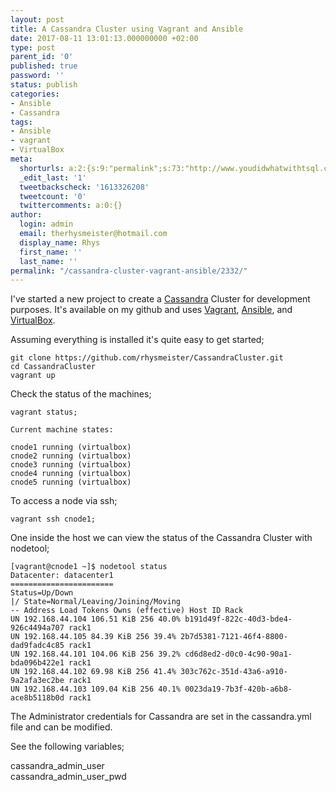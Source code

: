 ```yaml
---
layout: post
title: A Cassandra Cluster using Vagrant and Ansible
date: 2017-08-11 13:01:13.000000000 +02:00
type: post
parent_id: '0'
published: true
password: ''
status: publish
categories:
- Ansible
- Cassandra
tags:
- Ansible
- vagrant
- VirtualBox
meta:
  shorturls: a:2:{s:9:"permalink";s:73:"http://www.youdidwhatwithtsql.com/cassandra-cluster-vagrant-ansible/2332/";s:7:"tinyurl";s:27:"http://tinyurl.com/ybvwxen8";}
  _edit_last: '1'
  tweetbackscheck: '1613326208'
  tweetcount: '0'
  twittercomments: a:0:{}
author:
  login: admin
  email: therhysmeister@hotmail.com
  display_name: Rhys
  first_name: ''
  last_name: ''
permalink: "/cassandra-cluster-vagrant-ansible/2332/"
---
```

I've started a new project to create a [Cassandra](http://cassandra.apache.org/) Cluster for development purposes. It's available on my github and uses [Vagrant](https://www.vagrantup.com/), [Ansible](https://www.ansible.com/), and [VirtualBox](https://www.virtualbox.org/).

Assuming everything is installed it's quite easy to get started;

```
git clone https://github.com/rhysmeister/CassandraCluster.git
cd CassandraCluster
vagrant up
```

Check the status of the machines;

```
vagrant status;
```

```
Current machine states:

cnode1 running (virtualbox)
cnode2 running (virtualbox)
cnode3 running (virtualbox)
cnode4 running (virtualbox)
cnode5 running (virtualbox)
```

To access a node via ssh;

```
vagrant ssh cnode1;
```

One inside the host we can view the status of the Cassandra Cluster with nodetool;

```
[vagrant@cnode1 ~]$ nodetool status
Datacenter: datacenter1
=======================
Status=Up/Down
|/ State=Normal/Leaving/Joining/Moving
-- Address Load Tokens Owns (effective) Host ID Rack
UN 192.168.44.104 106.51 KiB 256 40.0% b191d49f-822c-40d3-bde4-926c4494a707 rack1
UN 192.168.44.105 84.39 KiB 256 39.4% 2b7d5381-7121-46f4-8800-dad9fadc4c85 rack1
UN 192.168.44.101 104.06 KiB 256 39.2% cd6d8ed2-d0c0-4c90-90a1-bda096b422e1 rack1
UN 192.168.44.102 69.98 KiB 256 41.4% 303c762c-351d-43a6-a910-9a2afa3ec2be rack1
UN 192.168.44.103 109.04 KiB 256 40.1% 0023da19-7b3f-420b-a6b8-ace8b5118b0d rack1
```

The Administrator credentials for Cassandra are set in the cassandra.yml file and can be modified.

See the following variables;

cassandra\_admin\_user  
cassandra\_admin\_user\_pwd

